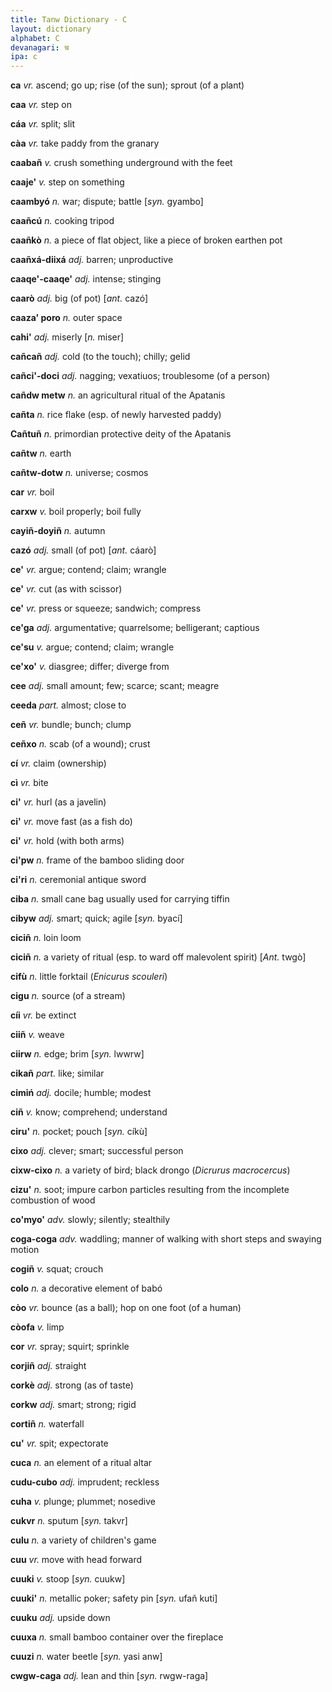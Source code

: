 ```yaml
---
title: Tanw Dictionary - C
layout: dictionary
alphabet: C
devanagari: च
ipa: c
---
```


__ca__  _vr._  ascend; go up; rise (of the sun); sprout (of a plant)   


__caa__ _vr._  step on       


__cáa__ _vr._  split; slit       


__càa__ _vr._  take paddy from the granary       


__caabañ__  _v._  crush something underground with the feet       


__caaje'__  _v._  step on something       


__caambyó__ _n._  war; dispute; battle  [_syn._  gyambo]    


__caañcú__  _n._  cooking tripod        


__caañkò__  _n._  a piece of flat object, like a piece of broken earthen pot        


__caañxá-diixá__  _adj._  barren; unproductive        


__caaqe'-caaqe'__ _adj._  intense; stinging       


__caarò__ _adj._  big (of pot) [_ant._  cazó]    


__caaza' poro__ _n._  outer space       


__cahi'__ _adj._  miserly [_n._  miser]   


__cañcañ__  _adj._  cold (to the touch); chilly; gelid       


__cañci'-doci__ _adj._  nagging; vexatiuos; troublesome (of a person)        


__cañdw metw__  _n._  an agricultural ritual of the Apatanis        


__cañta__ _n._  rice flake (esp. of newly harvested paddy)       


__Cañtuñ__  _n._  primordian protective deity of the Apatanis       


__cañtw__ _n._  earth       


__cañtw-dotw__  _n._  universe; cosmos        


__car__ _vr._  boil        


__carxw__ _v._  boil properly; boil fully       


__cayiñ-doyiñ__ _n._  autumn        


__cazó__  _adj._  small (of pot) [_ant._  cáarò]   


__ce'__ _vr._  argue; contend; claim; wrangle        


__ce'__ _vr._  cut (as with scissor)        


__ce'__ _vr._  press or squeeze; sandwich; compress        


__ce'ga__ _adj._  argumentative; quarrelsome; belligerant; captious       


__ce'su__ _v._  argue; contend; claim; wrangle        


__ce'xo'__  _v._  diasgree; differ; diverge from        


__cee__ _adj._  small amount; few; scarce; scant; meagre        


__ceeda__ _part._ almost; close to        


__ceñ__ _vr._  bundle; bunch; clump        


__ceñxo__ _n._  scab (of a wound); crust       


__cí__  _vr._  claim (ownership)       


__cì__  _vr._  bite        


__ci'__ _vr._  hurl (as a javelin)       


__ci'__ _vr._  move fast (as a fish do)        


__ci'__ _vr._  hold (with both arms)        


__ci'pw__ _n._  frame of the bamboo sliding door        


__ci'ri__ _n._  ceremonial antique sword        


__ciba__  _n._  small cane bag usually used for carrying tiffin       


__cibyw__ _adj._  smart; quick; agile [_syn._  byací]   


__ciciñ__ _n._  loin loom       


__ciciñ__ _n._  a variety of ritual (esp. to ward off malevolent spirit) [_Ant._  twgò]    


__cifù__  _n._  little forktail (_Enicurus scouleri_)       


__cigu__  _n._  source (of a stream)       


__cíi__ _vr._  be extinct        


__ciiñ__  _v._  weave       


__ciirw__ _n._  edge; brim  [_syn._  lwwrw]   


__cikañ__ _part._ like; similar       


__cimiń__ _adj._  docile; humble; modest        


__ciñ__ _v._  know; comprehend; understand        


__ciru'__ _n._  pocket; pouch [_syn._  cíkù]    


__cixo__  _adj._  clever; smart; successful person        


__cixw-cixo__ _n._  a variety of bird; black drongo (_Dicrurus macrocercus_)        


__cizu'__ _n._  soot; impure carbon particles resulting from the incomplete combustion of wood        


__co'myo'__ _adv._  slowly; silently; stealthily        


__coga-coga__ _adv._  waddling; manner of walking with short steps and swaying motion       


__cogiñ__ _v._  squat; crouch       


__colo__  _n._  a decorative element of babó        


__còo__ _vr._  bounce (as a ball); hop on one foot (of a human)        


__còofa__ _v._  limp        


__cor__ _vr._  spray; squirt; sprinkle       


__corjiñ__  _adj._  straight        


__corkè__ _adj._  strong (as of taste)       


__corkw__ _adj._  smart; strong; rigid        


__cortiñ__  _n._  waterfall       


__cu'__ _vr._  spit; expectorate       


__cuca__  _n._  an element of a ritual altar        


__cudu-cubo__ _adj._  imprudent; reckless       


__cuha__  _v._  plunge; plummet; nosedive       


__cukvr__ _n._  sputum  [_syn._  takvr]   


__culu__  _n._  a variety of children's game        


__cuu__ _vr._  move with head forward        


__cuuki__ _v._  stoop [_syn._  cuukw]   


__cuuki'__  _n._  metallic poker; safety pin  [_syn._  ufañ kuti]   


__cuuku__ _adj._  upside down       


__cuuxa__ _n._  small bamboo container over the fireplace       


__cuuzi__ _n._  water beetle  [_syn._  yasi anw]    


__cwgw-caga__ _adj._  lean and thin [_syn._  rwgw-raga]   
